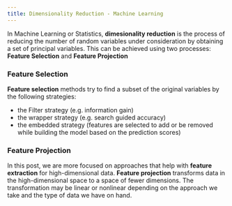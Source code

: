 ```yaml
---
title: Dimensionality Reduction - Machine Learning
---
```


In Machine Learning or Statistics, **dimesionality reduction** is the process
of reducing the number of random variables under consideration by obtaining a 
set of principal variables. This can be achieved using two processes: **Feature
Selection** and **Feature Projection**


### Feature Selection

**Feature selection** methods try to find a subset of the original variables by
the following strategies:
- the Filter strategy (e.g. information gain)
- the wrapper strategy (e.g. search guided accuracy)
- the embedded strategy (features are selected to add or be removed while building
the model based on the prediction scores)


### Feature Projection

In this post, we are more focused on approaches that help with **feature extraction**
for high-dimensional data. **Feature projection** transforms data in the high-dimensional
space to a space of fewer dimensions. The transformation may be linear or nonlinear
depending on the approach we take and the type of data we have on hand.
